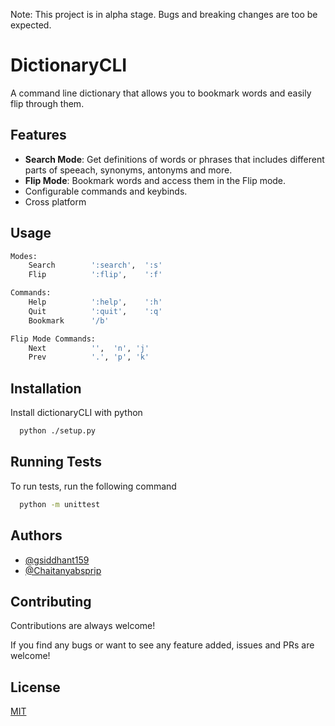 Note: This project is in alpha stage. Bugs and breaking changes are too be expected.
# DictionaryCLI

A command line dictionary that allows you to bookmark words and easily flip
through them.

## Features

- **Search Mode**: Get definitions of words or phrases that includes different
parts of speeach, synonyms, antonyms and more.
- **Flip Mode**: Bookmark words and access them in the Flip mode.
- Configurable commands and keybinds.
- Cross platform
## Usage

```bash
Modes:
    Search        ':search',  ':s'
    Flip          ':flip',    ':f'

Commands:
    Help          ':help',    ':h'
    Quit          ':quit',    ':q'
    Bookmark      '/b'

Flip Mode Commands:
    Next          '',  'n', 'j'
    Prev          '.', 'p', 'k'    
```

  
## Installation 

Install dictionaryCLI with python

```bash 
  python ./setup.py
```
    
## Running Tests

To run tests, run the following command

```bash
  python -m unittest
```

  
## Authors

- [@gsiddhant159](https://www.github.com/gsiddhant159)
- [@Chaitanyabsprip](https://www.github.com/Chaitanyabsprip)

  
## Contributing

Contributions are always welcome!

If you find any bugs or want to see any feature added, issues and PRs are
welcome!
  
## License

[MIT](https://choosealicense.com/licenses/mit/)

  
